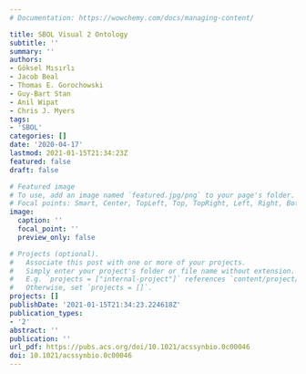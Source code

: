 ```yaml
---
# Documentation: https://wowchemy.com/docs/managing-content/

title: SBOL Visual 2 Ontology
subtitle: ''
summary: ''
authors:
- Göksel Mısırlı
- Jacob Beal
- Thomas E. Gorochowski
- Guy-Bart Stan
- Anil Wipat
- Chris J. Myers
tags:
- 'SBOL'
categories: []
date: '2020-04-17'
lastmod: 2021-01-15T21:34:23Z
featured: false
draft: false

# Featured image
# To use, add an image named `featured.jpg/png` to your page's folder.
# Focal points: Smart, Center, TopLeft, Top, TopRight, Left, Right, BottomLeft, Bottom, BottomRight.
image:
  caption: ''
  focal_point: ''
  preview_only: false

# Projects (optional).
#   Associate this post with one or more of your projects.
#   Simply enter your project's folder or file name without extension.
#   E.g. `projects = ["internal-project"]` references `content/project/deep-learning/index.md`.
#   Otherwise, set `projects = []`.
projects: []
publishDate: '2021-01-15T21:34:23.224618Z'
publication_types:
- '2'
abstract: ''
publication: ''
url_pdf: https://pubs.acs.org/doi/10.1021/acssynbio.0c00046
doi: 10.1021/acssynbio.0c00046
---
```

